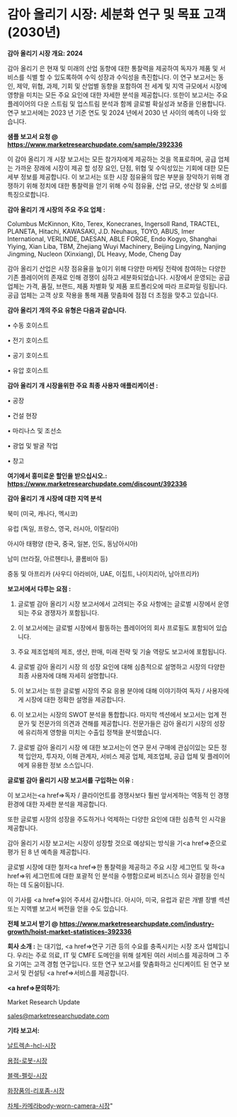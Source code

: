 # 감아 올리기 시장: 세분화 연구 및 목표 고객(2030년)

<strong>감아 올리기 시장 개요: 2024</strong>

감아 올리기 은 현재 및 미래의 산업 동향에 대한 통찰력을 제공하여 독자가 제품 및 서비스를 식별 할 수 있도록하여 수익 성장과 수익성을 촉진합니다. 이 연구 보고서는 동인, 제약, 위협, 과제, 기회 및 산업별 동향을 포함하여 전 세계 및 지역 규모에서 시장에 영향을 미치는 모든 주요 요인에 대한 자세한 분석을 제공합니다. 또한이 보고서는 주요 플레이어의 다운 스트림 및 업스트림 분석과 함께 글로벌 확실성과 보증을 인용합니다. 연구 보고서에는 2023 년 기준 연도 및 2024 년에서 2030 년 사이의 예측이 나와 있습니다.



<strong>샘플 보고서 요청 @ <a href=https://www.marketresearchupdate.com/sample/392336>https://www.marketresearchupdate.com/sample/392336</a></strong>

이 감아 올리기 개 시장 보고서는 모든 참가자에게 제공하는 것을 목표로하며, 공급 업체는 가까운 장래에 시장이 제공 할 성장 요인, 단점, 위협 및 수익성있는 기회에 대한 모든 세부 정보를 제공합니다. 이 보고서는 또한 시장 점유율의 많은 부분을 장악하기 위해 경쟁하기 위해 정치에 대한 통찰력을 얻기 위해 수익 점유율, 산업 규모, 생산량 및 소비를 특징으로합니다.



<strong>감아 올리기 개 시장의 주요 주요 업체 :</strong>

Columbus McKinnon, Kito, Terex, Konecranes, Ingersoll Rand, TRACTEL, PLANETA, Hitachi, KAWASAKI, J.D. Neuhaus, TOYO, ABUS, Imer International, VERLINDE, DAESAN, ABLE FORGE, Endo Kogyo, Shanghai Yiying, Xian Liba, TBM, Zhejiang Wuyi Machinery, Beijing Lingying, Nanjing Jingming, Nucleon (Xinxiang), DL Heavy, Mode, Cheng Day

감아 올리기 산업은 시장 점유율을 높이기 위해 다양한 마케팅 전략에 참여하는 다양한 기존 플레이어의 존재로 인해 경쟁이 심하고 세분화되었습니다. 시장에서 운영되는 공급 업체는 가격, 품질, 브랜드, 제품 차별화 및 제품 포트폴리오에 따라 프로파일 링됩니다. 공급 업체는 고객 상호 작용을 통해 제품 맞춤화에 점점 더 초점을 맞추고 있습니다.



<strong>감아 올리기 개의 주요 유형은 다음과 같습니다.</strong>

• 수동 호이스트

• 전기 호이스트

• 공기 호이스트

• 유압 호이스트



<strong>감아 올리기 개 시장을위한 주요 최종 사용자 애플리케이션 :</strong>

• 공장

• 건설 현장

• 마리나스 및 조선소

• 광업 및 발굴 작업

• 창고



<strong>여기에서 흥미로운 할인을 받으십시오.: <a href=https://www.marketresearchupdate.com/discount/392336>https://www.marketresearchupdate.com/discount/392336</a></strong>



<strong>감아 올리기 개 시장에 대한 지역 분석</strong>

북미 (미국, 캐나다, 멕시코)

유럽 (독일, 프랑스, 영국, 러시아, 이탈리아)

아시아 태평양 (한국, 중국, 일본, 인도, 동남아시아)

남미 (브라질, 아르헨티나, 콜롬비아 등)

중동 및 아프리카 (사우디 아라비아, UAE, 이집트, 나이지리아, 남아프리카)



<strong>보고서에서 다루는 요점 :</strong>

1. 글로벌 감아 올리기 시장 보고서에서 고려되는 주요 사항에는 글로벌 시장에서 운영되는 주요 경쟁자가 포함됩니다.

2. 이 보고서에는 글로벌 시장에서 활동하는 플레이어의 회사 프로필도 포함되어 있습니다.

3. 주요 제조업체의 제조, 생산, 판매, 미래 전략 및 기술 역량도 보고서에 포함됩니다.

4. 글로벌 감아 올리기 시장 의 성장 요인에 대해 심층적으로 설명하고 시장의 다양한 최종 사용자에 대해 자세히 설명합니다.

5. 이 보고서는 또한 글로벌 시장의 주요 응용 분야에 대해 이야기하여 독자 / 사용자에게 시장에 대한 정확한 설명을 제공합니다.

6. 이 보고서는 시장의 SWOT 분석을 통합합니다. 마지막 섹션에서 보고서는 업계 전문가 및 전문가의 의견과 견해를 제공합니다. 전문가들은 감아 올리기 시장의 성장에 유리하게 영향을 미치는 수출입 정책을 분석했습니다.

7. 글로벌 감아 올리기 시장 에 대한 보고서는이 연구 문서 구매에 관심이있는 모든 정책 입안자, 투자자, 이해 관계자, 서비스 제공 업체, 제조업체, 공급 업체 및 플레이어에게 유용한 정보 소스입니다.



<strong>글로벌 감아 올리기 시장 보고서를 구입하는 이유 :</strong>

이 보고서는<a href=>독자 / 클</a>라이언트를 경쟁사보다 훨씬 앞서게하는 역동적 인 경쟁 환경에 대한 자세한 분석을 제공합니다.

또한 글로벌 시장의 성장을 주도하거나 억제하는 다양한 요인에 대한 심층적 인 시각을 제공합니다.

감아 올리기 시장 보고서는 시장이 성장할 것으로 예상되는 방식을 기<a href=>준으로</a> 평가 된 8 년 예측을 제공합니다.

글로벌 시장에 대한 철저<a href=>한 통찰력</a>을 제공하고 주요 시장 세그먼트 및 하<a href=>위 세그</a>먼트에 대한 포괄적 인 분석을 수행함으로써 비즈니스 의사 결정을 인식하는 데 도움이됩니다.

이 기사를 <a href=>읽어 주</a>셔서 감사합니다. 아시아, 미국, 유럽과 같은 개별 장별 섹션 또는 지역별 보고서 버전을 얻을 수도 있습니다.



<strong>전체 보고서 받기 @ <a href=https://www.marketresearchupdate.com/industry-growth/hoist-market-statistices-392336>https://www.marketresearchupdate.com/industry-growth/hoist-market-statistices-392336</a></strong>



<strong>회사 소개 :</strong>
는 대기업, <a href=>연구 기</a>관 등의 수요를 충족시키는 시장 조사 업체입니다. 우리는 주로 의료, IT 및 CMFE 도메인을 위해 설계된 여러 서비스를 제공하며 그 주요 기여는 고객 경험 연구입니다. 또한 연구 보고서를 맞춤화하고 신디케이트 된 연구 보고서 및 컨설팅 <a href=>서비</a>스를 제공합니다.



<strong><a href=>문의하기:</a></strong>

Market Research Update

sales@marketresearchupdate.com



<strong>기타 보고서:</strong>

<a href=https://www.linkedin.com/pulse/날트렉손-hcl-시장-현재-및-미래-성장-2029-market-matrix-musings-analysis/>날트렉손-hcl-시장</a>

<a href=https://www.linkedin.com/pulse/용접-로봇-시장-동향-및-성장-전망-survey-spotlight-pro-24-analysis-ne9sf/>용접-로봇-시장</a>

<a href=https://www.linkedin.com/pulse/블랙-펠릿-시장-경쟁-분석-및-성장-잠재력-2029-data-dive-diaries-24-analysis-1ohpf/>블랙-펠릿-시장</a>

<a href=https://www.linkedin.com/pulse/화장품의-리포좀-시장-세분화-연구-및-목표-고객2030년-analytics-avenue-adventures-24-ana-nehwf/>화장품의-리포좀-시장</a>

<a href=https://www.linkedin.com/pulse/차체-카메라body-worn-camera-시장-동향-및-성장-전망-analytics-alchemy-360-analysis-3fkcf/>차체-카메라body-worn-camera-시장</a>"
